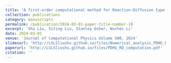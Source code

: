 ```yaml
---
title: "A first-order computational method for Reaction-Diffusion type equations via Primal-Dual Hybrid Gradient method"
collection: publications
category: manuscripts
permalink: /publication/2024-03-01-paper-title-number-10
excerpt: 'Shu Liu, Siting Liu, Stanley Osher, Wuchen Li'
date: 2024-03-01
venue: 'Journal of Computational Physics Volume 500, 2024'
slidesurl: 'http://LSLSliushu.github.io/files/Numerical_analysis_PDHG_RD_slides.pdf'
paperurl: 'http://LSLSliushu.github.io/files/PDHG_RD_computation.pdf'
citation: ''
---
```

